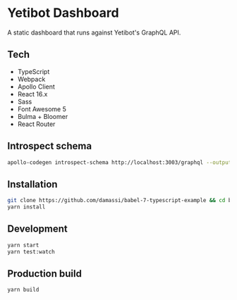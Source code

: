 # Yetibot Dashboard

A static dashboard that runs against Yetibot's GraphQL API.

## Tech

- TypeScript
- Webpack
- Apollo Client
- React 16.x
- Sass
- Font Awesome 5
- Bulma + Bloomer
- React Router

## Introspect schema

```bash
apollo-codegen introspect-schema http://localhost:3003/graphql --output schema.json
```

## Installation

```sh
git clone https://github.com/damassi/babel-7-typescript-example && cd babel-7-typescript-example
yarn install
```

## Development

```sh
yarn start
yarn test:watch
```

## Production build

```sh
yarn build
```
